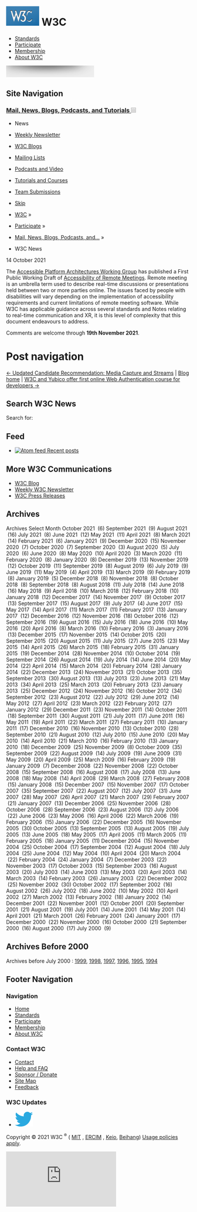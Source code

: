 [<img src="/2008/site/images/logo-w3c-mobile-lg" alt="W3C" width="90" height="53" />](/) <span class="alt-logo">W3C</span>
==========================================================================================================================

-   [Standards](/standards/)
-   [Participate](/participate/)
-   [Membership](/Consortium/membership)
-   [About W3C](/Consortium/)

<img src="/2008/site/images/logo-shadow" height="32" />

Site Navigation
---------------

### <span class="ribbon">[Mail, News, Blogs, Podcasts, and Tutorials <img src="/2008/site/images/header-link" alt="Header link" class="header-link" width="13" height="13" />](/participate/discussion.html "Up to Mail, News, Blogs, Podcasts, and Tutorials")</span>

-   <span class="current">News</span>
-   [Weekly Newsletter](/News/Public/)
-   [W3C Blogs](/blog/)
-   [Mailing Lists](/Mail/)
-   [Podcasts and Video](/participate/podcastsvideo.html)
-   [Tutorials and Courses](/2002/03/tutorials.html)
-   [Team Submissions](/TeamSubmission/)

-   [Skip](#w3c_content_body "Skip to content (e.g., when browsing via audio)")
-   [W3C](/) <span class="cr">»</span> 
-   [Participate](/participate/) <span class="cr">»</span> 
-   [Mail, News, Blogs, Podcasts, and…](/participate/discussion.html) <span class="cr">»</span> 
-   W3C News

<span class="date">14 October 2021</span>

The [Accessible Platform Architectures Working Group](https://www.w3.org/WAI/APA/) has published a First Public Working Draft of [Accessibility of Remote Meetings](https://www.w3.org/TR/2021/WD-remote-meetings-20211014/). Remote meeting is an umbrella term used to describe real-time discussions or presentations held between two or more parties online. The issues faced by people with disabilities will vary depending on the implementation of accessibility requirements and current limitations of remote meeting software. While W3C has applicable guidance across several standards and Notes relating to real-time communication and XR, it is this level of complexity that this document endeavours to address.

Comments are welcome through **19th November 2021**.

Post navigation
===============

[<span class="meta-nav">←</span> Updated Candidate Recommendation: Media Capture and Streams](https://www.w3.org/blog/news/archives/9280) | [Blog home](/blog/) | [W3C and Yubico offer first online Web Authentication course for developers <span class="meta-nav">→</span>](https://www.w3.org/blog/news/archives/9282)

Search W3C News
---------------

<span class="screen-reader-text">Search for:</span>

Feed
----

-   <a href="/blog/news/feed/" class="feedlink"><img src="/QA/2007/04/feed_icon" alt="Atom feed" width="12" height="12" /> Recent posts</a>

More W3C Communications
-----------------------

-   [W3C Blog](/blog/)
-   [Weekly W3C Newsletter](/News/Public/)
-   [W3C Press Releases](/Press/)

Archives
--------

Archives Select Month October 2021  (6) September 2021  (9) August 2021  (16) July 2021  (8) June 2021  (12) May 2021  (11) April 2021  (8) March 2021  (14) February 2021  (6) January 2021  (9) December 2020  (15) November 2020  (7) October 2020  (7) September 2020  (3) August 2020  (5) July 2020  (6) June 2020  (8) May 2020  (10) April 2020  (3) March 2020  (11) February 2020  (8) January 2020  (8) December 2019  (13) November 2019  (12) October 2019  (11) September 2019  (8) August 2019  (6) July 2019  (9) June 2019  (11) May 2019  (4) April 2019  (13) March 2019  (9) February 2019  (8) January 2019  (5) December 2018  (8) November 2018  (8) October 2018  (8) September 2018  (8) August 2018  (11) July 2018  (14) June 2018  (16) May 2018  (9) April 2018  (10) March 2018  (12) February 2018  (10) January 2018  (12) December 2017  (14) November 2017  (9) October 2017  (13) September 2017  (15) August 2017  (9) July 2017  (4) June 2017  (15) May 2017  (14) April 2017  (11) March 2017  (11) February 2017  (13) January 2017  (12) December 2016  (12) November 2016  (18) October 2016  (12) September 2016  (19) August 2016  (15) July 2016  (18) June 2016  (10) May 2016  (20) April 2016  (8) March 2016  (10) February 2016  (3) January 2016  (13) December 2015  (17) November 2015  (14) October 2015  (20) September 2015  (20) August 2015  (11) July 2015  (27) June 2015  (23) May 2015  (14) April 2015  (26) March 2015  (18) February 2015  (31) January 2015  (19) December 2014  (28) November 2014  (10) October 2014  (19) September 2014  (26) August 2014  (19) July 2014  (14) June 2014  (20) May 2014  (22) April 2014  (15) March 2014  (20) February 2014  (28) January 2014  (22) December 2013  (24) November 2013  (21) October 2013  (35) September 2013  (30) August 2013  (13) July 2013  (23) June 2013  (21) May 2013  (34) April 2013  (25) March 2013  (20) February 2013  (23) January 2013  (25) December 2012  (24) November 2012  (16) October 2012  (34) September 2012  (23) August 2012  (22) July 2012  (29) June 2012  (14) May 2012  (27) April 2012  (23) March 2012  (22) February 2012  (27) January 2012  (29) December 2011  (23) November 2011  (14) October 2011  (18) September 2011  (30) August 2011  (21) July 2011  (17) June 2011  (16) May 2011  (19) April 2011  (22) March 2011  (27) February 2011  (10) January 2011  (17) December 2010  (16) November 2010  (13) October 2010  (28) September 2010  (21) August 2010  (12) July 2010  (15) June 2010  (20) May 2010  (14) April 2010  (21) March 2010  (16) February 2010  (13) January 2010  (18) December 2009  (25) November 2009  (8) October 2009  (35) September 2009  (22) August 2009  (14) July 2009  (19) June 2009  (31) May 2009  (20) April 2009  (25) March 2009  (16) February 2009  (19) January 2009  (7) December 2008  (22) November 2008  (22) October 2008  (15) September 2008  (16) August 2008  (17) July 2008  (13) June 2008  (18) May 2008  (14) April 2008  (29) March 2008  (27) February 2008  (15) January 2008  (15) December 2007  (15) November 2007  (17) October 2007  (35) September 2007  (22) August 2007  (12) July 2007  (31) June 2007  (28) May 2007  (26) April 2007  (21) March 2007  (29) February 2007  (21) January 2007  (13) December 2006  (25) November 2006  (28) October 2006  (28) September 2006  (23) August 2006  (12) July 2006  (22) June 2006  (23) May 2006  (16) April 2006  (22) March 2006  (19) February 2006  (15) January 2006  (22) December 2005  (16) November 2005  (30) October 2005  (13) September 2005  (13) August 2005  (19) July 2005  (13) June 2005  (18) May 2005  (17) April 2005  (11) March 2005  (11) February 2005  (18) January 2005  (11) December 2004  (15) November 2004  (25) October 2004  (17) September 2004  (12) August 2004  (18) July 2004  (25) June 2004  (12) May 2004  (10) April 2004  (20) March 2004  (22) February 2004  (24) January 2004  (7) December 2003  (22) November 2003  (17) October 2003  (15) September 2003  (16) August 2003  (20) July 2003  (14) June 2003  (13) May 2003  (20) April 2003  (14) March 2003  (14) February 2003  (26) January 2003  (22) December 2002  (25) November 2002  (30) October 2002  (17) September 2002  (16) August 2002  (26) July 2002  (18) June 2002  (10) May 2002  (10) April 2002  (27) March 2002  (13) February 2002  (18) January 2002  (14) December 2001  (22) November 2001  (12) October 2001  (20) September 2001  (21) August 2001  (19) July 2001  (14) June 2001  (14) May 2001  (14) April 2001  (21) March 2001  (26) February 2001  (24) January 2001  (17) December 2000  (22) November 2000  (16) October 2000  (21) September 2000  (16) August 2000  (17) July 2000  (9)

Archives Before 2000
--------------------

Archives before July 2000 : [1999](/News/1999), [1998](/News/1998), [1997](/News/1997), [1996](/News/1996), [1995](/News/1995), [1994](/News/1994)

Footer Navigation
-----------------

### Navigation

-   [Home](/)
-   [Standards](/standards/)
-   [Participate](/participate/)
-   [Membership](/Consortium/membership)
-   [About W3C](/Consortium/)

### Contact W3C

-   [Contact](/Consortium/contact)
-   [Help and FAQ](/Help/)
-   [Sponsor / Donate](/Consortium/sponsor/)
-   [Site Map](/Consortium/siteindex)
-   [Feedback](http://lists.w3.org/Archives/Public/site-comments/)

### W3C Updates

-   [<img src="/2008/site/images/Twitter_bird_logo_2012.svg" alt="Twitter" class="social-icon" height="40" />](http://twitter.com/W3C "Follow W3C on Twitter")

Copyright © 2021 W3C <sup>®</sup> ( [MIT](http://www.csail.mit.edu/) , [ERCIM](http://www.ercim.eu/) , [Keio](http://www.keio.ac.jp/), [Beihang](http://ev.buaa.edu.cn/)) [Usage policies apply](/Consortium/Legal/ipr-notice).

![](https://www.w3.org/analytics/piwik/js/index.php?idsite=7&rec=1)

